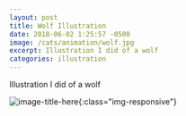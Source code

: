 ```yaml
---
layout: post
title: Wolf Illustration
date: 2018-06-02 1:25:57 -0500
image: /cats/animation/wolf.jpg
excerpt: Illustration I did of a wolf
categories: illustration
---
```


Illustration I did of a wolf

![image-title-here](/assets/img/cats/animation/wolf.jpg){:class="img-responsive"}
